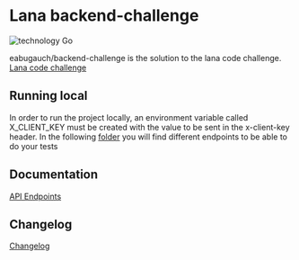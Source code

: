 # Lana backend-challenge 

![technology Go](https://img.shields.io/badge/technology-go-blue.svg)

eabugauch/backend-challenge is the solution to the lana code challenge.
[Lana code challenge](https://github.com/lana/backend-challenge)

## Running local

In order to run the project locally, an environment variable called X_CLIENT_KEY must be created with the value to be sent in the x-client-key header.
In the following [folder](./postman-collection) you will find different endpoints to be able to do your tests

## Documentation

[API Endpoints](./docs/swagger.yaml)

## Changelog

[Changelog](./CHANGELOG.md)

